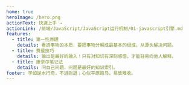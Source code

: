```yaml
---
home: true
heroImage: /hero.png
actionText: 快速上手 →
actionLink: /前端/JavaScript/JavaScript运行机制/01-javascript引擎.md
features:
  - title: 第一性原理
    details: 看透事物的本质，要把事物分解成最基本的组成，从源头解决问题。
  - title: 费曼技巧
    details: 输出是最好的输入！只有对知识有深刻感悟，才能轻易向他人解释。
  - title: 康奈尔笔记法
    details: 问自己问题，问题是最好的知识索引。
footer: 学如逆水行舟，不进则退；心似平原跑马，易放难收。
---
```

